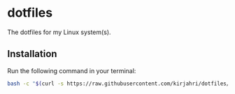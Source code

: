 # dotfiles

The dotfiles for my Linux system(s).

## Installation

Run the following command in your terminal:

```sh
bash -c "$(curl -s https://raw.githubusercontent.com/kirjahri/dotfiles/refs/heads/main/install.sh)"
```

